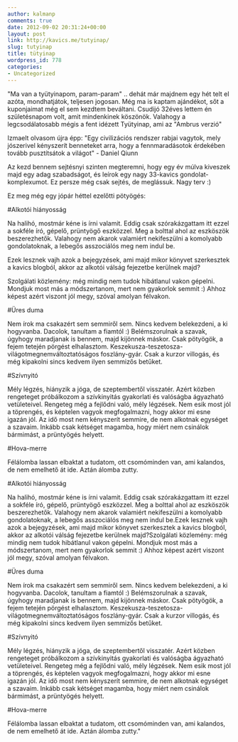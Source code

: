```yaml
---
author: kalmanp
comments: true
date: 2012-09-02 20:31:24+00:00
layout: post
link: http://kavics.me/tutyinap/
slug: tutyinap
title: tütyinap
wordpress_id: 778
categories:
- Uncategorized
---
```


"Ma van a tyütyinapom, param-param" .. dehát már majdnem egy hét telt el azóta, mondhatjátok, teljesen jogosan. Még ma is kaptam ajándékot, sőt a kuponjaimat még el sem kezdtem beváltani. Csudijó 32éves lettem én születésnapom volt, amit mindenkinek köszönök. Valahogy a legcsodálatosabb mégis a fent idézett Tyütyinap, ami az "Ambrus verzió"




Izmaelt olvasom újra épp: "Egy civilizációs rendszer rabjai vagytok, mely jószerivel kényszerít benneteket arra, hogy a fennmaradásotok érdekében tovább pusztítsátok a világot" - Daniel Qiunn




Az kezd bennem sejtésnyi szinten megteremni, hogy egy év múlva kiveszek majd egy adag szabadságot, és leírok egy nagy 33-kavics gondolat-komplexumot. Ez persze még csak sejtés, de meglássuk. Nagy terv :)




Ez meg még egy jópár héttel ezelőtti pötyögés:




#Alkotói hiányosság




Na halihó, mostmár kéne is írni valamit. Eddig csak szórakázgattam itt ezzel a sokféle író, gépelő, prüntyögő eszközzel. Meg a bolttal ahol az eszköszök beszerezhetők. Valahogy nem akarok valamiért nekifeszülni a komolyabb gondolatoknak, a lebegős asszociálós meg nem indul be.




Ezek lesznek vajh azok a bejegyzések, ami majd mikor könyvet szerkesztek a kavics blogból, akkor az alkotói válság fejezetbe kerülnek majd?




Szolgálati közlemény: még mindig nem tudok hibátlanul vakon gépelni. Mondjuk most más a módszertanom, mert nem gyakorlok semmit :) Ahhoz képest azért viszont jól megy, szóval amolyan félvakon.




#Üres duma




Nem írok ma csakazért sem semmiről sem. Nincs kedvem belekezdeni, a ki hogyvanba. Dacolok, tanultam a fiamtól :) Belémszorulnak a szavak, úgyhogy maradjanak is bennem, majd kijönnek máskor. Csak pötyögök, a fejem tetején pörgést elhalasztom. Keszekusza-teszetosza-világotmegnemváltoztatóságos foszlány-gyár. Csak a kurzor villogás, és még kipakolni sincs kedvem ilyen semmizős betűket.




#Szívnyitó




Mély légzés, hiányzik a jóga, de szeptembertől visszatér. Azért közben rengeteget próbálkozom a szívkinyitás gyakorlati és valóságba ágyazható vetületeivel. Rengeteg még a fejlődni való, mély légzések. Nem esik most jól a töprengés, és képtelen vagyok megfogalmazni, hogy akkor mi esne igazán jól. Az idő most nem kényszerít semmire, de nem alkotnak egységet a szavaim. Inkább csak kétséget magamba, hogy miért nem csinálok bármimást, a prüntyögés helyett.




#Hova-merre




Félálomba lassan elbaktat a tudatom, ott csomóminden van, ami kalandos, de nem emelhető át ide. Aztán álomba zutty.




#Alkotói hiányosság




Na halihó, mostmár kéne is írni valamit. Eddig csak szórakázgattam itt ezzel a sokféle író, gépelő, prüntyögő eszközzel. Meg a bolttal ahol az eszköszök beszerezhetők. Valahogy nem akarok valamiért nekifeszülni a komolyabb gondolatoknak, a lebegős asszociálós meg nem indul be.Ezek lesznek vajh azok a bejegyzések, ami majd mikor könyvet szerkesztek a kavics blogból, akkor az alkotói válság fejezetbe kerülnek majd?Szolgálati közlemény: még mindig nem tudok hibátlanul vakon gépelni. Mondjuk most más a módszertanom, mert nem gyakorlok semmit :) Ahhoz képest azért viszont jól megy, szóval amolyan félvakon.




#Üres duma




Nem írok ma csakazért sem semmiről sem. Nincs kedvem belekezdeni, a ki hogyvanba. Dacolok, tanultam a fiamtól :) Belémszorulnak a szavak, úgyhogy maradjanak is bennem, majd kijönnek máskor. Csak pötyögök, a fejem tetején pörgést elhalasztom. Keszekusza-teszetosza-világotmegnemváltoztatóságos foszlány-gyár. Csak a kurzor villogás, és még kipakolni sincs kedvem ilyen semmizős betűket.




#Szívnyitó




Mély légzés, hiányzik a jóga, de szeptembertől visszatér. Azért közben rengeteget próbálkozom a szívkinyitás gyakorlati és valóságba ágyazható vetületeivel. Rengeteg még a fejlődni való, mély légzések. Nem esik most jól a töprengés, és képtelen vagyok megfogalmazni, hogy akkor mi esne igazán jól. Az idő most nem kényszerít semmire, de nem alkotnak egységet a szavaim. Inkább csak kétséget magamba, hogy miért nem csinálok bármimást, a prüntyögés helyett.




#Hova-merre




Félálomba lassan elbaktat a tudatom, ott csomóminden van, ami kalandos, de nem emelhető át ide. Aztán álomba zutty."
